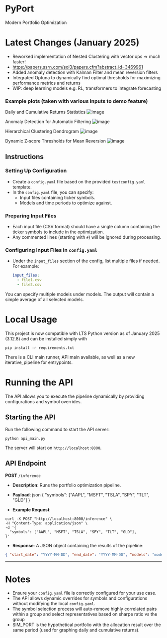 # PyPort
Modern Portfolio Optimization 

# Latest Changes (January 2025)
- Reworked implementation of Nested Clustering with vector ops => much faster!
- https://papers.ssrn.com/sol3/papers.cfm?abstract_id=3469961
- Added anomaly detection with Kalman Filter and mean reversion filters
- Integrated Optuna to dynamically find optimal thresholds for maximizing performance metrics and returns
- WIP: deep learning models e.g. RL, transformers to integrate forecasting 

### Example plots (taken with various inputs to demo feature)

Daily and Cumulative Returns Statistics
![image](https://github.com/user-attachments/assets/10fd55c7-728f-454c-a408-95a8fd17f6d7)

Anomaly Detection for Automatic Filtering
![image](https://github.com/user-attachments/assets/f8048fe3-4d92-4424-8d40-68490d47374d)

Hierarchical Clustering Dendrogram
![image](https://github.com/user-attachments/assets/ec4b9b05-e32e-4012-a49c-4446ef0ce603)

Dynamic Z-score Thresholds for Mean Reversion
![image](https://github.com/user-attachments/assets/58b510e8-ccf6-4cba-8cf6-c4790f8c4aab)

## Instructions

### Setting Up Configuration
- Create a `config.yaml` file based on the provided `testconfig.yaml` template.
- In the `config.yaml` file, you can specify:
  - Input files containing ticker symbols.
  - Models and time periods to optimize against.

### Preparing Input Files
- Each input file (CSV format) should have a single column containing the ticker symbols to include in the optimization.
- Any commented lines (starting with `#`) will be ignored during processing.

### Configuring Input Files in `config.yaml`
- Under the `input_files` section of the config, list multiple files if needed. For example:
  ```yaml
  input_files:
    - file1.csv
    - file2.csv

You can specify multiple models under models. The output will contain a simple average of all selected models.

# Local Usage

This project is now compatible with LTS Python version as of January 2025 (3.12.8) and can be installed simply with 
```
pip install -r requirements.txt
```
There is a CLI main runner, API main available, as well as a new iterative_pipeline for entrypoints.

# Running the API

The API allows you to execute the pipeline dynamically by providing configurations and symbol overrides.

## Starting the API

Run the following command to start the API server:

```
python api_main.py
```

The server will start on `http://localhost:8000`.

## API Endpoint

**POST** `/inference`

- **Description**: Runs the portfolio optimization pipeline.
- **Payload**: json { "symbols": ["AAPL", "MSFT", "TSLA", "SPY", "TLT", "GLD"] }

- **Example Request**:

```
curl -X POST "http://localhost:8000/inference" \
-H "Content-Type: application/json" \
-d '{
  "symbols": ["AAPL", "MSFT", "TSLA", "SPY", "TLT", "GLD"],
}'
```

- **Response**: A JSON object containing the results of the pipeline:

```json
{ "start_date": "YYYY-MM-DD", "end_date": "YYYY-MM-DD", "models": "model_name_1, model_name_2", "symbols": ["symbol1", "symbol2"], "normalized_avg": { "symbol1": 0.25, "symbol2": 0.75 } }
```

---

# Notes

- Ensure your `config.yaml` file is correctly configured for your use case.
- The API allows dynamic overrides for symbols and configurations without modifying the local `config.yaml`.
- The symbol selection process will auto-remove highly correlated pairs within a group and select representatives based on sharpe ratio vs the group
- SIM_PORT is the hypothetical portfolio with the allocation result over the same period (used for graphing daily and cumulative returns).


